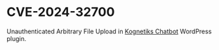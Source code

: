 # CVE-2024-32700
Unauthenticated Arbitrary File Upload in [Kognetiks Chatbot](https://wordpress.org/plugins/chatbot-chatgpt/) WordPress plugin.
